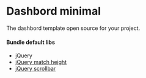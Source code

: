 # Dashbord minimal

The dashbord template open source for your project.

#### Bundle default libs

- jQuery
- [jQuery match height](https://brm.io/jquery-match-height)
- [jQuery scrollbar](https://github.com/gromo/jquery.scrollbar)